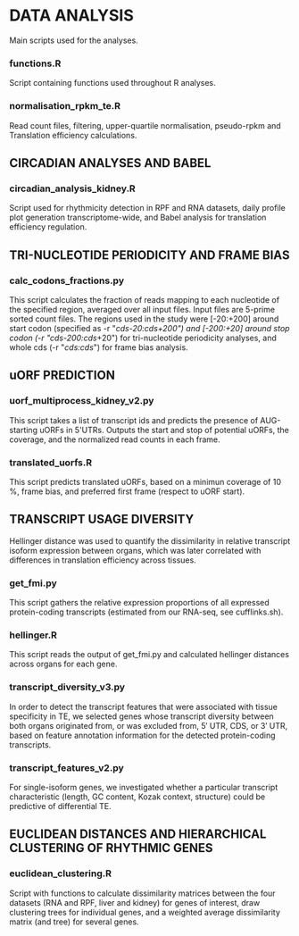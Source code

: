 # DATA ANALYSIS #
Main scripts used for the analyses.
### functions.R
Script containing functions used throughout R analyses.

### normalisation_rpkm_te.R
Read count files, filtering, upper-quartile normalisation, pseudo-rpkm and Translation efficiency calculations.

## CIRCADIAN ANALYSES AND BABEL ##
### circadian_analysis_kidney.R
Script used for rhythmicity detection in RPF and RNA datasets, daily profile plot generation transcriptome-wide, and Babel analysis for translation efficiency regulation.

## TRI-NUCLEOTIDE PERIODICITY AND FRAME BIAS ##
### calc_codons_fractions.py
This script calculates the fraction of reads mapping to each nucleotide of the specified region, averaged over all input files. Input files are 5-prime sorted count files. The regions used in the study were [-20:+200] around start codon (specified as -r "*cds-20:*cds+200") and [-200:+20] around stop codon (-r "cds*-200:cds*+20") for tri-nucleotide periodicity analyses, and whole cds (-r "*cds:cds*") for frame bias analysis.

## uORF PREDICTION ##
### uorf_multiprocess_kidney_v2.py
This script takes a list of transcript ids and predicts the presence of AUG-starting uORFs in 5'UTRs. Outputs the start and stop of potential uORFs, the coverage, and the normalized read counts in each frame.

### translated_uorfs.R
This script predicts translated uORFs, based on a  minimun coverage of 10 %, frame bias, and preferred first frame (respect to uORF start).

## TRANSCRIPT USAGE DIVERSITY ##
Hellinger distance was used to quantify the dissimilarity in relative transcript isoform expression between organs, which was later correlated with differences in translation efficiency across tissues.
### get_fmi.py
This script gathers the relative expression proportions of all expressed protein-coding transcripts (estimated from our RNA-seq, see cufflinks.sh).
### hellinger.R
This script reads the output of get_fmi.py and calculated hellinger distances across organs for each gene.
### transcript_diversity_v3.py
In order to detect the transcript features that were associated with tissue specificity in TE, we selected genes whose transcript diversity between both organs originated from, or was excluded from, 5′ UTR, CDS, or 3′ UTR, based on feature annotation information for the detected protein-coding transcripts.
### transcript_features_v2.py
For single-isoform genes, we investigated whether a particular transcript characteristic (length, GC content, Kozak context, structure) could be predictive of differential TE.

## EUCLIDEAN DISTANCES AND HIERARCHICAL CLUSTERING  OF RHYTHMIC GENES ##
### euclidean_clustering.R
Script with functions to calculate dissimilarity matrices between the four datasets (RNA and RPF, liver and kidney) for genes of interest, draw clustering trees for individual genes, and a weighted average dissimilarity matrix (and tree) for several genes.
